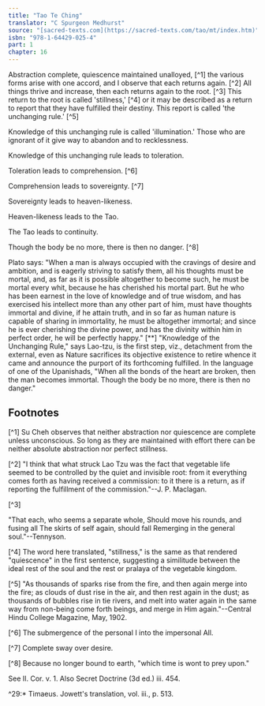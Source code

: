 ```yaml
---
title: "Tao Te Ching"
translator: "C Spurgeon Medhurst"
source: "[sacred-texts.com](https://sacred-texts.com/tao/mt/index.htm)"
isbn: "978-1-64429-025-4"
part: 1
chapter: 16
---
```

Abstraction complete, quiescence maintained unalloyed, [^1] the various forms arise with one accord, and I observe that each returns again. [^2] All things thrive and increase, then each returns again to the root. [^3] This return to the root is called 'stillness,' [^4] or it may be described as a return to report that they have fulfilled their destiny. This report is called 'the unchanging rule.' [^5]

Knowledge of this unchanging rule is called 'illumination.' Those who are ignorant of it give way to abandon and to recklessness.

Knowledge of this unchanging rule leads to toleration.

Toleration leads to comprehension. [^6]

Comprehension leads to sovereignty. [^7]

Sovereignty leads to heaven-likeness.

Heaven-likeness leads to the Tao.

The Tao leads to continuity.

Though the body be no more, there is then no danger. [^8]

Plato says: "When a man is always occupied with the cravings of desire and ambition, and is eagerly striving to satisfy them, all his thoughts must be mortal, and, as far as it is possible altogether to become such, he must be mortal every whit, because he has cherished his mortal part. But he who has been earnest in the love of knowledge and of true wisdom, and has exercised his intellect more than any other part of him, must have thoughts immortal and divine, if he attain truth, and in so far as human nature is capable of sharing in immortality, he must be altogether immortal; and since he is ever cherishing the divine power, and has the divinity within him in perfect order, he will be perfectly happy." [**] "Knowledge of the Unchanging Rule," says Lao-tzu, is the first step, viz., detachment from the external, even as Nature sacrifices its objective existence to retire whence it came and announce the purport of its forthcoming fulfilled. In the language of one of the Upanishads, "When all the bonds of the heart are broken, then the man becomes immortal. Though the body be no more, there is then no danger."

## Footnotes

[^1] Su Cheh observes that neither abstraction nor quiescence are complete unless unconscious. So long as they are maintained with effort there can be neither absolute abstraction nor perfect stillness.

[^2] "I think that what struck Lao Tzu was the fact that vegetable life seemed to be controlled by the quiet and invisible root: from it everything comes forth as having received a commission: to it there is a return, as if reporting the fulfillment of the commission."--J. P. Maclagan.

[^3]

"That each, who seems a separate whole,
Should move his rounds, and fusing all
The skirts of self again, should fall
Remerging in the general soul."--Tennyson.

[^4] The word here translated, "stillness," is the same as that rendered "quiescence" in the first sentence, suggesting a similitude between the ideal rest of the soul and the rest or pralaya of the vegetable kingdom.

[^5] "As thousands of sparks rise from the fire, and then again merge into the fire; as clouds of dust rise in the air, and then rest again in the dust; as thousands of bubbles rise in tie rivers, and melt into water again in the same way from non-being come forth beings, and merge in Him again."--Central Hindu College Magazine, May, 1902.

[^6] The submergence of the personal I into the impersonal All.

[^7] Complete sway over desire.

[^8] Because no longer bound to earth, "which time is wont to prey upon."

See II. Cor. v. 1. Also Secret Doctrine (3d ed.) iii. 454.

^29:\* Timaeus. Jowett's translation, vol. iii., p. 513.